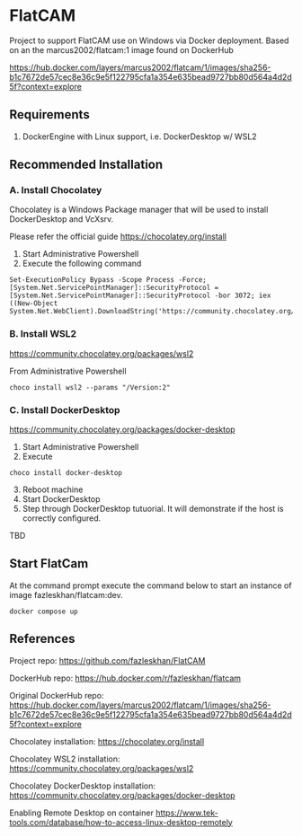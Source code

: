 # FlatCAM

Project to support FlatCAM use on Windows via Docker deployment. 
Based on an the marcus2002/flatcam:1 image found on DockerHub

https://hub.docker.com/layers/marcus2002/flatcam/1/images/sha256-b1c7672de57cec8e36c9e5f122795cfa1a354e635bead9727bb80d564a4d2d5f?context=explore

## Requirements

1. DockerEngine with Linux support, i.e. DockerDesktop w/ WSL2

## Recommended Installation

### A. Install Chocolatey

Chocolatey is a Windows Package manager that will be used to install DockerDesktop and VcXsrv.

Please refer the official guide https://chocolatey.org/install

1. Start Administrative Powershell
2. Execute the following command 

```
Set-ExecutionPolicy Bypass -Scope Process -Force; [System.Net.ServicePointManager]::SecurityProtocol = [System.Net.ServicePointManager]::SecurityProtocol -bor 3072; iex ((New-Object System.Net.WebClient).DownloadString('https://community.chocolatey.org/install.ps1'))
```

### B. Install WSL2

https://community.chocolatey.org/packages/wsl2

From Administrative Powershell
```
choco install wsl2 --params "/Version:2"
```

### C. Install DockerDesktop

https://community.chocolatey.org/packages/docker-desktop

1. Start Administrative Powershell
2. Execute
```
choco install docker-desktop
```
3. Reboot machine
4. Start DockerDesktop
5. Step through DockerDesktop tutuorial. It will demonstrate if the host is correctly configured.


TBD

## Start FlatCam

At the command prompt execute the command below to start an instance of image fazleskhan/flatcam:dev. 

```
docker compose up

```

## References

Project repo:
https://github.com/fazleskhan/FlatCAM

DockerHub repo:
https://hub.docker.com/r/fazleskhan/flatcam

Original DockerHub repo:
https://hub.docker.com/layers/marcus2002/flatcam/1/images/sha256-b1c7672de57cec8e36c9e5f122795cfa1a354e635bead9727bb80d564a4d2d5f?context=explore

Chocolatey installation:
https://chocolatey.org/install

Chocolatey WSL2 installation:
https://community.chocolatey.org/packages/wsl2

Chocolatey DockerDesktop installation:
https://community.chocolatey.org/packages/docker-desktop

Enabling Remote Desktop on container
https://www.tek-tools.com/database/how-to-access-linux-desktop-remotely
